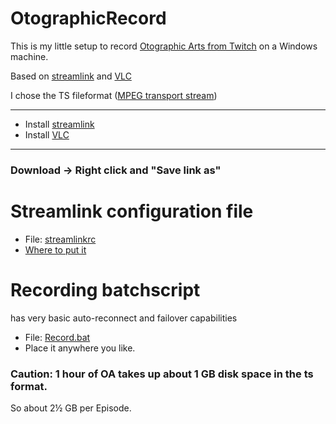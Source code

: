 # OtographicRecord
This is my little setup to record [Otographic Arts from Twitch](https://www.twitch.tv/otographic) on a Windows machine.

Based on [streamlink](https://streamlink.github.io/) and [VLC](www.videolan.org)

I chose the TS fileformat ([MPEG transport stream](https://en.wikipedia.org/wiki/MPEG_transport_stream))  

------

+ Install [streamlink](https://streamlink.github.io/install.html)
+ Install [VLC](https://www.videolan.org/vlc/)

------

### Download -> Right click and "Save link as"

# Streamlink configuration file
+ File: [streamlinkrc](https://raw.githubusercontent.com/Chaosmeister/OtographicRecord/master/streamlinkrc)
+ [Where to put it](https://streamlink.github.io/cli.html#configuration-file)

# Recording batchscript
has very basic auto-reconnect and failover capabilities 
+ File: [Record.bat](https://raw.githubusercontent.com/Chaosmeister/OtographicRecord/master/record.bat)
+ Place it anywhere you like.

### Caution: 1 hour of OA takes up about 1 GB disk space in the ts format.
So about 2½ GB per Episode.
